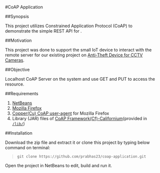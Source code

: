 #CoAP Application

##Synopsis

This project utilizes Constrained Application Protocol (CoAP) to demonstrate the simple REST API for .

##Motivation

This project was done to support the small IoT device to interact with the remote server for our existing project on [Anti-Theft Device for CCTV Cameras](https://github.com/KaushikNeelichetty/Anti-Theft-Device-For-CCTV-Cameras).

##Objective

Localhost CoAP Server on the system and use GET and PUT to access the resource.

##Requirements

1. [NetBeans](https://netbeans.org/)
2. [Mozilla Firefox](https://www.mozilla.org/en-US/firefox/new/)
3. [Copper(Cu) CoAP user-agent](https://github.com/mkovatsc/Copper) for Mozilla Firefox
4. Library (JAR) files of [CoAP Framework(Cf)-Californium](https://github.com/eclipse/californium)(provided in [`/lib/`](https://github.com/prabhas23/coap-application/tree/master/lib))

##Installation

Download the zip file and extract it or clone this project by typing below command on terminal:
>`git clone https://github.com/prabhas23/coap-application.git`

Open the project in NetBeans to edit, build and run it.

##
